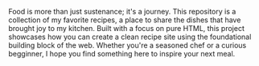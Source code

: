 Food is more than just sustenance; it's a journey. This repository is a collection of my favorite recipes, 
a place to share the dishes that have brought joy to my kitchen. Built with a focus on pure HTML, 
this project showcases how you can create a clean recipe site using the foundational building block of the web. 
Whether you're a seasoned chef or a curious begginner, I hope you find something here to inspire your next meal.